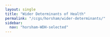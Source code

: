 ```yaml
---
layout: single
title: "Wider Determinants of Health"
permalink: "/ccgs/horsham/wider-determinants/"
sidebar:
  nav: "horsham-WDH-selected"
---
```


